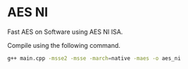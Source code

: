 # AES NI
Fast AES on Software using AES NI ISA.

Compile using the following command.

```bash
g++ main.cpp -msse2 -msse -march=native -maes -o aes_ni
```
